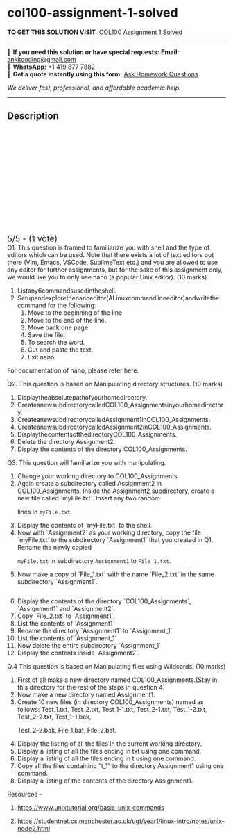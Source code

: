 # col100-assignment-1-solved
**TO GET THIS SOLUTION VISIT:** [COL100 Assignment 1 Solved](https://www.ankitcodinghub.com/product/col100-assignment-1-solved/)


---

📩 **If you need this solution or have special requests:** **Email:** ankitcoding@gmail.com  
📱 **WhatsApp:** +1 419 877 7882  
📄 **Get a quote instantly using this form:** [Ask Homework Questions](https://www.ankitcodinghub.com/services/ask-homework-questions/)

*We deliver fast, professional, and affordable academic help.*

---

<h2>Description</h2>



<div class="kk-star-ratings kksr-auto kksr-align-center kksr-valign-top" data-payload="{&quot;align&quot;:&quot;center&quot;,&quot;id&quot;:&quot;101474&quot;,&quot;slug&quot;:&quot;default&quot;,&quot;valign&quot;:&quot;top&quot;,&quot;ignore&quot;:&quot;&quot;,&quot;reference&quot;:&quot;auto&quot;,&quot;class&quot;:&quot;&quot;,&quot;count&quot;:&quot;1&quot;,&quot;legendonly&quot;:&quot;&quot;,&quot;readonly&quot;:&quot;&quot;,&quot;score&quot;:&quot;5&quot;,&quot;starsonly&quot;:&quot;&quot;,&quot;best&quot;:&quot;5&quot;,&quot;gap&quot;:&quot;4&quot;,&quot;greet&quot;:&quot;Rate this product&quot;,&quot;legend&quot;:&quot;5\/5 - (1 vote)&quot;,&quot;size&quot;:&quot;24&quot;,&quot;title&quot;:&quot;COL100 Assignment 1 Solved&quot;,&quot;width&quot;:&quot;138&quot;,&quot;_legend&quot;:&quot;{score}\/{best} - ({count} {votes})&quot;,&quot;font_factor&quot;:&quot;1.25&quot;}">

<div class="kksr-stars">

<div class="kksr-stars-inactive">
            <div class="kksr-star" data-star="1" style="padding-right: 4px">


<div class="kksr-icon" style="width: 24px; height: 24px;"></div>
        </div>
            <div class="kksr-star" data-star="2" style="padding-right: 4px">


<div class="kksr-icon" style="width: 24px; height: 24px;"></div>
        </div>
            <div class="kksr-star" data-star="3" style="padding-right: 4px">


<div class="kksr-icon" style="width: 24px; height: 24px;"></div>
        </div>
            <div class="kksr-star" data-star="4" style="padding-right: 4px">


<div class="kksr-icon" style="width: 24px; height: 24px;"></div>
        </div>
            <div class="kksr-star" data-star="5" style="padding-right: 4px">


<div class="kksr-icon" style="width: 24px; height: 24px;"></div>
        </div>
    </div>

<div class="kksr-stars-active" style="width: 138px;">
            <div class="kksr-star" style="padding-right: 4px">


<div class="kksr-icon" style="width: 24px; height: 24px;"></div>
        </div>
            <div class="kksr-star" style="padding-right: 4px">


<div class="kksr-icon" style="width: 24px; height: 24px;"></div>
        </div>
            <div class="kksr-star" style="padding-right: 4px">


<div class="kksr-icon" style="width: 24px; height: 24px;"></div>
        </div>
            <div class="kksr-star" style="padding-right: 4px">


<div class="kksr-icon" style="width: 24px; height: 24px;"></div>
        </div>
            <div class="kksr-star" style="padding-right: 4px">


<div class="kksr-icon" style="width: 24px; height: 24px;"></div>
        </div>
    </div>
</div>


<div class="kksr-legend" style="font-size: 19.2px;">
            5/5 - (1 vote)    </div>
    </div>
<div class="page" title="Page 1">
<div class="section">
<div class="layoutArea">
<div class="column">
Q1. This question is framed to familiarize you with shell and the type of editors which can be used. Note that there exists a lot of text editors out there (Vim, Emacs, VSCode, SublimeText etc.) and you are allowed to use any editor for further assignments, but for the sake of this assignment only, we would like you to only use nano (a popular Unix editor). (10 marks)

<ol>
<li>Listany6commandsusedintheshell.</li>
<li>Setupandexplorethenanoeditor(ALinuxcommandlineeditor)andwritethe
command for the following:

<ol>
<li>Move to the beginning of the line</li>
<li>Move to the end of the line.</li>
<li>Move back one page</li>
<li>Save the file.</li>
<li>To search the word.</li>
<li>Cut and paste the text.</li>
<li>Exit nano.</li>
</ol>
</li>
</ol>
For documentation of nano, please refer here.

Q2. This question is based on Manipulating directory structures. (10 marks)

<ol>
<li>Displaytheabsolutepathofyourhomedirectory.</li>
<li>CreateanewsubdirectorycalledCOL100_Assignmentsinyourhomedirectory.</li>
<li>CreateanewsubdirectorycalledAssignment1inCOL100_Assignments.</li>
<li>CreateanewsubdirectorycalledAssignment2inCOL100_Assignments.</li>
<li>DisplaythecontentsofthedirectoryCOL100_Assignments.</li>
<li>Delete the directory Assignment2.</li>
<li>Display the contents of the directory COL100_Assignments.</li>
</ol>
Q3. This question will familiarize you with manipulating.

<ol>
<li>Change your working directory to COL100_Assignments</li>
<li>Again create a subdirectory called Assignment2 in COL100_Assignments. Inside the
Assignment2 subdirectory, create a new file called `myFile.txt`. Insert any two random

lines in `myFile.txt`.
</li>
<li>Display the contents of `myFile.txt` to the shell.</li>
<li>Now with `Assignment2` as your working directory, copy the file `myFile.txt` to the
subdirectory `Assignment1` that you created in Q1. Rename the newly copied

`myFile.txt` in subdirectory `Assignment1` to `File_1.txt`.
</li>
<li>Now make a copy of `File_1.txt` with the name `File_2.txt` in the same subdirectory
`Assignment1`.
</li>
</ol>
</div>
</div>
</div>
</div>
<div class="page" title="Page 2">
<div class="section">
<div class="layoutArea">
<div class="column">
<ol start="6">
<li>Display the contents of the directory `COL100_Assignments`, `Assignment1` and `Assignment2`.</li>
<li>Copy `File_2.txt` to `Assignment1`.</li>
<li>List the contents of `Assignment1`</li>
<li>Rename the directory `Assignment1` to `Assignment_1`</li>
<li>List the contents of `Assignment_1`</li>
<li>Now delete the entire subdirectory `Assignment_1`</li>
<li>Display the contents inside `Assignment2`.</li>
</ol>
Q.4 This question is based on Manipulating files using Wildcards. (10 marks)

<ol>
<li>First of all make a new directory named COL100_Assignments.(Stay in this directory for the rest of the steps in question 4)</li>
<li>Now make a new directory named Assignment1.</li>
<li>Create 10 new files (in directory COL100_Assignments) named as follows:
Test_1.txt, Test_2.txt, Test_1-1.txt, Test_2-1.txt, Test_1-2.txt, Test_2-2.txt, Test_1-1.bak,

Test_2-2.bak, File_1.bat, File_2.bat.
</li>
<li>Display the listing of all the files in the current working directory.</li>
<li>Display a listing of all the files ending in txt using one command.</li>
<li>Display a listing of all the files ending in t using one command.</li>
<li>Copy all the files containing “t_1” to the directory Assignment1 using one command.</li>
<li>Display a listing of the contents of the directory Assignment1.</li>
</ol>
Resources –

1. https://www.unixtutorial.org/basic-unix-commands

2. https://studentnet.cs.manchester.ac.uk/ugt/year1/linux-intro/notes/unix-node2.html

</div>
</div>
</div>
</div>
